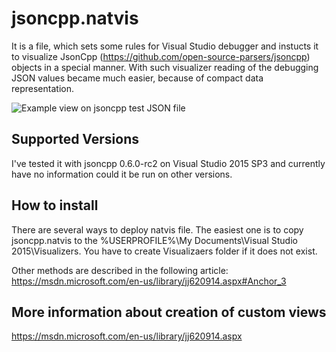 jsoncpp.natvis
==============
It is a file, which sets some rules for Visual Studio debugger
and instucts it to visualize JsonCpp (https://github.com/open-source-parsers/jsoncpp) 
objects in a special manner.
With such visualizer reading of the debugging JSON values became
much easier, because of compact data representation.

![Example view on jsoncpp test JSON file](https://raw.githubusercontent.com/dmirys/jsoncpp.natvis/master/img/jsoncpp.natvis.png)

Supported Versions
------------------
I've tested it with jsoncpp 0.6.0-rc2 on Visual Studio 2015 SP3
and currently have no information could it be run on other versions.

How to install
--------------
There are several ways to deploy natvis file. The easiest one
is to copy jsoncpp.natvis to the %USERPROFILE%\My Documents\Visual Studio 2015\Visualizers.
You have to create Visualizaers folder if it does not exist.

Other methods are described in the following article:
https://msdn.microsoft.com/en-us/library/jj620914.aspx#Anchor_3

More information about creation of custom views
-----------------------------------------------
https://msdn.microsoft.com/en-us/library/jj620914.aspx
